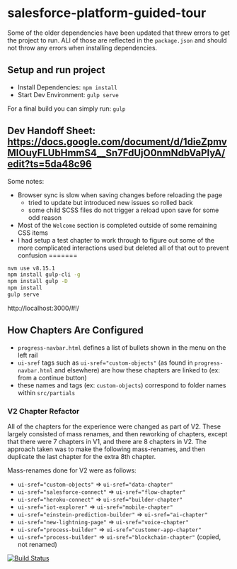 # salesforce-platform-guided-tour

Some of the older dependencies have been updated that threw errors to get the project to run. ALl of those are reflected in the `package.json` and should not throw any errors when installing dependencies.

## Setup and run project
* Install Dependencies: `npm install`
* Start Dev Environment: `gulp serve`

For a final build you can simply run: `gulp`

## Dev Handoff Sheet: https://docs.google.com/document/d/1dieZpmvMIOuyFLUbHmmS4__Sn7FdUjO0nmNdbVaPlyA/edit?ts=5da48c96

Some notes:
* Browser sync is slow when saving changes before reloading the page
    * tried to update but introduced new issues so rolled back
    * some child SCSS files do not trigger a reload upon save for some odd reason
* Most of the `Welcome` section is completed outside of some remaining CSS items
* I had setup a test chapter to work through to figure out some of the more complicated interactions used but deleted all of that out to prevent confusion
=======
```bash
nvm use v8.15.1
npm install gulp-cli -g
npm install gulp -D
npm install
gulp serve
```

http://localhost:3000/#!/

## How Chapters Are Configured
* `progress-navbar.html` defines a list of bullets shown in the menu on the left rail
* `ui-sref` tags such as `ui-sref="custom-objects"` (as found in `progress-navbar.html` and elsewhere) are how these chapters are linked to (ex: from a continue button)
* these names and tags (ex: `custom-objects`) correspond to folder names within `src/partials`

### V2 Chapter Refactor
All of the chapters for the experience were changed as part of V2. These largely consisted of mass renames, and then reworking of chapters, except that there were 7 chapters in V1, and there are 8 chapters in V2. The approach taken was to make the following mass-renames, and then duplicate the last chapter for the extra 8th chapter.

Mass-renames done for V2 were as follows:
* `ui-sref="custom-objects"` => `ui-sref="data-chapter"`
* `ui-sref="salesforce-connect"` => `ui-sref="flow-chapter"`
* `ui-sref="heroku-connect"` => `ui-sref="builder-chapter"`
* `ui-sref="iot-explorer"` => `ui-sref="mobile-chapter"`
* `ui-sref="einstein-prediction-builder"` => `ui-sref="ai-chapter"`
* `ui-sref="new-lightning-page"` => `ui-sref="voice-chapter"`
* `ui-sref="process-builder"` => `ui-sref="customer-app-chapter"`
* `ui-sref="process-builder"` => `ui-sref="blockchain-chapter"` (copied, not renamed)




[![Build Status](http://jenkins.pendinglaunch.com:8080/buildStatus/icon?job=salesforce-platform-guided-tour)](http://jenkins.pendinglaunch.com:8080/job/salesforce-platform-guided-tour/) 
